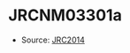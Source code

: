 <a name="material" />

# JRCNM03301a
<script type="application/ld+json">
  {
    "@context": "https://schema.org/",
    "@type": "ChemicalSubstance",
    "http://purl.org/dc/terms/conformsTo":
      {
        "@type": "CreativeWork",
        "@id": "https://bioschemas.org/profiles/ChemicalSubstance/0.4-RELEASE/"
      },
    "@id": "https://egonw.github.io/nanowiki/nanowiki391.html#material",
    "name": "JRCNM03301a",
    "sameAs": "http://127.0.0.1/mediawiki/index.php/Special:URIResolver/JRCNM03301a"
  }
</script>


* Source: [JRC2014](JRC2014.md)
